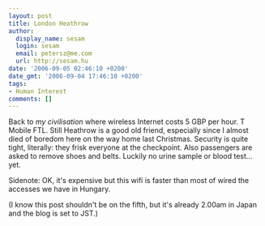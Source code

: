 ```yaml
---
layout: post
title: London Heathrow
author:
  display_name: sesam
  login: sesam
  email: petersz@me.com
  url: http://sesam.hu
date: '2006-09-05 02:46:10 +0200'
date_gmt: '2006-09-04 17:46:10 +0200'
tags:
- Human Interest
comments: []
---
```


Back to _my civilisation_ where wireless Internet costs 5 GBP per hour. T Mobile FTL. Still Heathrow is a good old friend, especially since I almost died of boredom here on the way home last Christmas. Security is quite tight, literally: they frisk everyone at the checkpoint. Also passengers are asked to remove shoes and belts. Luckily no urine sample or blood test... yet.

Sidenote: OK, it's expensive but this wifi is faster than most of wired the accesses we have in Hungary.

(I know this post shouldn't be on the fifth, but it's already 2.00am in Japan and the blog is set to JST.)
